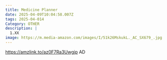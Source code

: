 ```yaml
---
title: Medicine Planner
date: 2025-04-09T10:04:58.007Z
tags: 2025-04-014
Category: OTHER
description: |
  1.XX
image: https://m.media-amazon.com/images/I/51k26MskukL._AC_SX679_.jpg
---
```

<!--StartFragment-->

<https://amzlink.to/az0F7Ra3Uwgjp> AD

<!--EndFragment-->